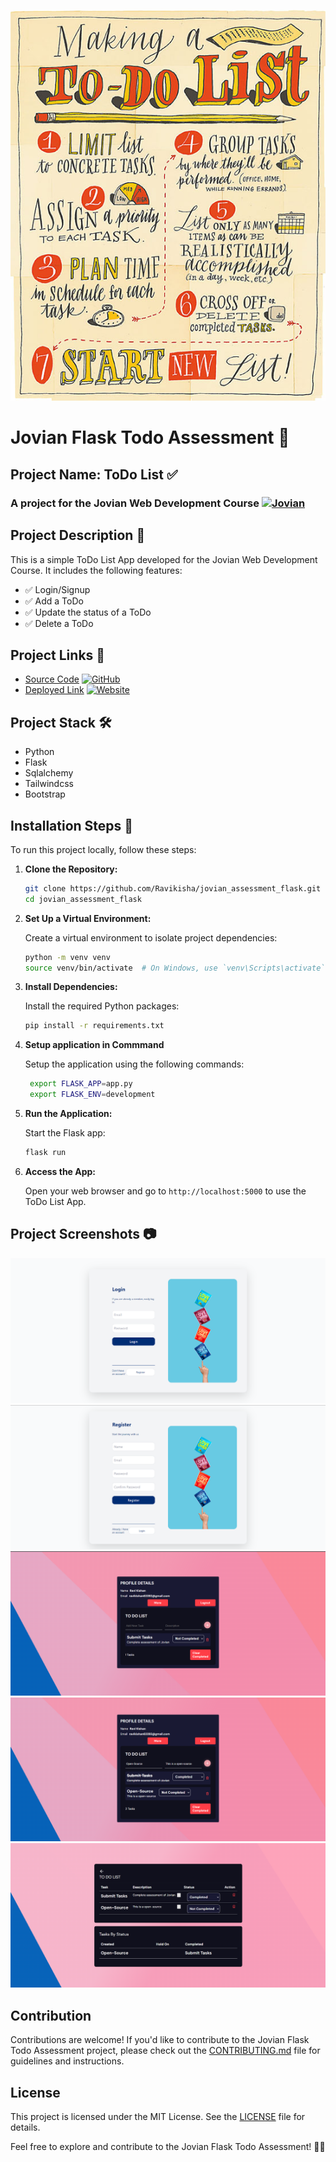 ![Poster](docs/poster.jpg)

# Jovian Flask Todo Assessment 💼

## Project Name: ToDo List ✅

### A project for the Jovian Web Development Course [![Jovian](https://img.shields.io/badge/Jovian-Web%20Development-blue)](https://jovian.com/learn/web-development-with-python-and-flask)

## Project Description 📝

This is a simple ToDo List App developed for the Jovian Web Development Course. It includes the following features:

- ✅ Login/Signup
- ✅ Add a ToDo
- ✅ Update the status of a ToDo
- ✅ Delete a ToDo

## Project Links 🔗

- [Source Code](https://github.com/Ravikisha/jovian_assessment_flask) [![GitHub](https://img.shields.io/badge/GitHub-Repository-green)](https://github.com/Ravikisha/jovian_assessment_flask)
- [Deployed Link](https://todo-list-4bhz.onrender.com/) [![Website](https://img.shields.io/badge/Website-Deployed-brightgreen)](https://todo-list-4bhz.onrender.com/)

## Project Stack 🛠️

- Python
- Flask
- Sqlalchemy
- Tailwindcss
- Bootstrap

## Installation Steps 🚀

To run this project locally, follow these steps:

1. **Clone the Repository:**

   ```bash
   git clone https://github.com/Ravikisha/jovian_assessment_flask.git
   cd jovian_assessment_flask
   ```

2. **Set Up a Virtual Environment:**

   Create a virtual environment to isolate project dependencies:

   ```bash
   python -m venv venv
   source venv/bin/activate  # On Windows, use `venv\Scripts\activate`
   ```

3. **Install Dependencies:**

   Install the required Python packages:

   ```bash
   pip install -r requirements.txt
   ```


4. **Setup application in Commmand**
   
   Setup the application using the following commands:

   ```bash
    export FLASK_APP=app.py
    export FLASK_ENV=development
    ```

5. **Run the Application:**

   Start the Flask app:

   ```bash
   flask run
   ```

6. **Access the App:**

   Open your web browser and go to `http://localhost:5000` to use the ToDo List App.


## Project Screenshots 📷
![Login Page](./docs/docs1.png)
![Signup Page](./docs/docs2.png)
![Home Page](./docs/docs3.png)
![Add Todo Page](./docs/docs4.png)
![More Details Page](./docs/docs5.png)

## Contribution

Contributions are welcome! If you'd like to contribute to the Jovian Flask Todo Assessment project, please check out the [CONTRIBUTING.md](CONTRIBUTING.md) file for guidelines and instructions.

## License

This project is licensed under the MIT License. See the [LICENSE](LICENSE) file for details.

Feel free to explore and contribute to the Jovian Flask Todo Assessment! 🚀✨